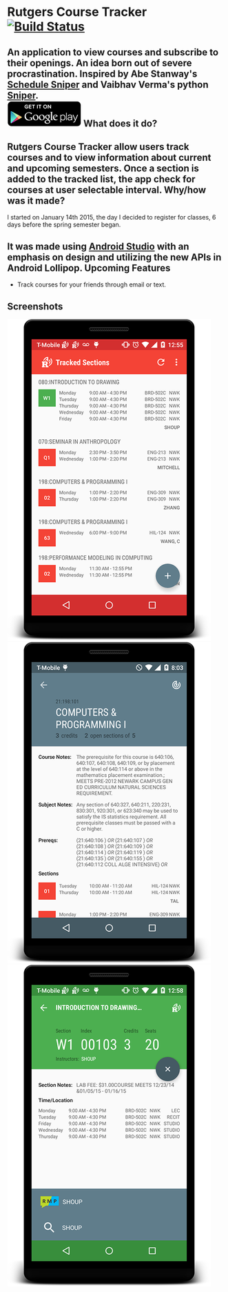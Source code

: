 

Rutgers Course Tracker [![Build Status](https://travis-ci.org/tevjef/Rutgers-Course-Tracker.svg?branch=master)](https://travis-ci.org/tevjef/Rutgers-Course-Tracker)
======================
An application to view courses and subscribe to their openings. An idea born out of severe procrastination. Inspired by Abe Stanway's [Schedule Sniper](http://abe.is/a/sniper/) and Vaibhav Verma's python [Sniper](https://github.com/v/sniper). 
<br>
[![Get on Google Play](https://github.com/tevjef/Rutgers-Course-Tracker/blob/master/assets/en_g_play.png)][1]
What does it do?
----------------
Rutgers Course Tracker allow users track courses and to view information about current and upcoming semesters. Once a section is added to the tracked list, the app check for courses at user selectable interval. 
Why/how was it made?
----------------
I started on January 14th 2015, the day I decided to register for classes, 6 days before the spring semester began. 

It was made using [Android Studio](http://developer.android.com/sdk/index.html) with an emphasis on design and utilizing the new APIs in Android Lollipop. 
Upcoming Features
-----------------
- Track courses for your friends through email or text.

Screenshots
-----------

![Homescreen](https://github.com/tevjef/Rutgers-Course-Tracker/blob/master/assets/resize/device-2015-02-22-005526.png)
![Course](https://github.com/tevjef/Rutgers-Course-Tracker/blob/master/assets/resize/device-2015-02-09-200316.png)
![Section](https://github.com/tevjef/Rutgers-Course-Tracker/blob/master/assets/resize/device-2015-02-22-005836.png)

[1]: https://play.google.com/store/apps/details?id=com.tevinjeffrey.rutgersct

